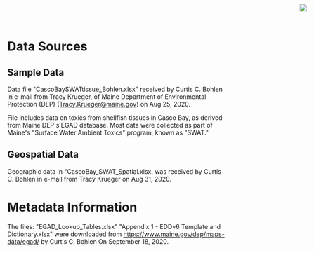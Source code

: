 # Data Sources

<img
    src="https://www.cascobayestuary.org/wp-content/uploads/2014/04/logo_sm.jpg"
    style="position:absolute;top:10px;right:50px;" />
    
## Sample Data
Data file "CascoBaySWATtissue_Bohlen.xlsx" received by Curtis C. Bohlen in
e-mail from Tracy Krueger, of Maine Department of Environmental Protection (DEP)
(Tracy.Krueger@maine.gov) on Aug 25, 2020.

File includes data on toxics from shellfish tissues in Casco Bay, as derived
from Maine DEP's EGAD database.  Most data were collected as part of Maine's
"Surface Water Ambient Toxics" program, known as "SWAT."

## Geospatial Data
Geographic data in "CascoBay_SWAT_Spatial.xlsx. was received by Curtis C. Bohlen
in e-mail from Tracy Krueger on Aug 31, 2020.

# Metadata Information
The files:
 "EGAD_Lookup_Tables.xlsx" 
 "Appendix 1 - EDDv6 Template and Dictionary.xlsx"
were downloaded from
https://www.maine.gov/dep/maps-data/egad/
by Curtis C. Bohlen
On September 18, 2020.

